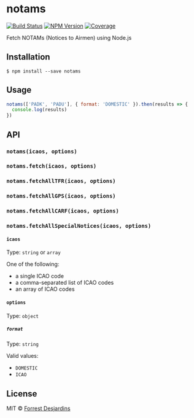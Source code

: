 # notams

[![Build Status][travis-image]][travis-url]
[![NPM Version][npm-image]][npm-url]
[![Coverage][coveralls-image]][coveralls-url]

Fetch NOTAMs (Notices to Airmen) using Node.js

## Installation

```
$ npm install --save notams
```

## Usage

```js
notams(['PADK', 'PADU'], { format: 'DOMESTIC' }).then(results => {
  console.log(results)
})
```

## API

### `notams(icaos, options)`
### `notams.fetch(icaos, options)`
### `notams.fetchAllTFR(icaos, options)`
### `notams.fetchAllGPS(icaos, options)`
### `notams.fetchAllCARF(icaos, options)`
### `notams.fetchAllSpecialNotices(icaos, options)`

#### `icaos`

Type: `string` or `array`

One of the following:
- a single ICAO code
- a comma-separated list of ICAO codes
- an array of ICAO codes

#### `options`

Type: `object`

##### `format`

Type: `string`

Valid values:
- `DOMESTIC`
- `ICAO`

## License

MIT © [Forrest Desjardins](https://github.com/fdesjardins)

[npm-url]: https://www.npmjs.com/package/notams
[npm-image]: https://img.shields.io/npm/v/notams.svg?style=flat
[travis-url]: https://travis-ci.org/fdesjardins/notams
[travis-image]: https://img.shields.io/travis/fdesjardins/notams.svg?style=flat
[coveralls-url]: https://coveralls.io/r/fdesjardins/notams
[coveralls-image]: https://img.shields.io/coveralls/fdesjardins/notams.svg?style=flat
